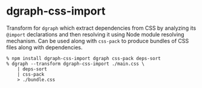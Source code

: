 # dgraph-css-import

Transform for `dgraph` which extract dependencies from CSS by analyzing its
`@import` declarations and then resolving it using Node module resolving
mechanism. Can be used along with `css-pack` to produce bundles of CSS files
along with dependencies.

    % npm install dgraph-css-import dgraph css-pack deps-sort
    % dgraph --transform dgraph-css-import ./main.css \
        | deps-sort
        | css-pack
        > ./bundle.css
